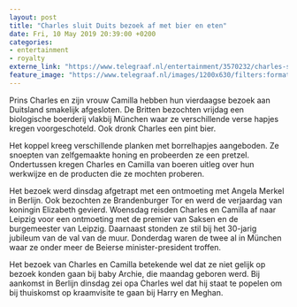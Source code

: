 ```yaml
---
layout: post
title: "Charles sluit Duits bezoek af met bier en eten"
date: Fri, 10 May 2019 20:39:00 +0200
categories: 
- entertainment 
- royalty 
externe_link: "https://www.telegraaf.nl/entertainment/3570232/charles-sluit-duits-bezoek-af-met-bier-en-eten"
feature_image: "https://www.telegraaf.nl/images/1200x630/filters:format(jpeg):quality(80)/cdn-kiosk-api.telegraaf.nl/b369d1b4-7353-11e9-a0e7-0217670beecd.jpg"
---
```


<p class="intro">Prins Charles en zijn vrouw Camilla hebben hun vierdaagse bezoek aan Duitsland smakelijk afgesloten. De Britten bezochten vrijdag een biologische boerderij vlakbij München waar ze verschillende verse hapjes kregen voorgeschoteld. Ook dronk Charles een pint bier.</p> <p>Het koppel kreeg verschillende planken met borrelhapjes aangeboden. Ze snoepten van zelfgemaakte honing en probeerden ze een pretzel. Ondertussen kregen Charles en Camilla van boeren uitleg over hun werkwijze en de producten die ze mochten proberen.</p><p>Het bezoek werd dinsdag afgetrapt met een ontmoeting met Angela Merkel in Berlijn. Ook bezochten ze Brandenburger Tor en werd de verjaardag van koningin Elizabeth gevierd. Woensdag reisden Charles en Camilla af naar Leipzig voor een ontmoeting met de premier van Saksen en de burgemeester van Leipzig. Daarnaast stonden ze stil bij het 30-jarig jubileum van de val van de muur. Donderdag waren de twee al in München waar ze onder meer de Beierse minister-president troffen.</p><p>Het bezoek van Charles en Camilla betekende wel dat ze niet gelijk op bezoek konden gaan bij baby Archie, die maandag geboren werd. Bij aankomst in Berlijn dinsdag zei opa Charles wel dat hij staat te popelen om bij thuiskomst op kraamvisite te gaan bij Harry en Meghan.</p>

